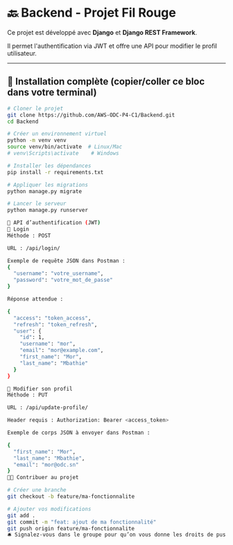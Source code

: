 # 🔙 Backend - Projet Fil Rouge

Ce projet est développé avec **Django** et **Django REST Framework**.

Il permet l'authentification via JWT et offre une API pour modifier le profil utilisateur.

---

## 🚀 Installation complète (copier/coller ce bloc dans votre terminal)

```bash
# Cloner le projet
git clone https://github.com/AWS-ODC-P4-C1/Backend.git
cd Backend

# Créer un environnement virtuel
python -m venv venv
source venv/bin/activate  # Linux/Mac
# venv\Scripts\activate    # Windows

# Installer les dépendances
pip install -r requirements.txt

# Appliquer les migrations
python manage.py migrate

# Lancer le serveur
python manage.py runserver

🔐 API d’authentification (JWT)
🔸 Login
Méthode : POST

URL : /api/login/

Exemple de requête JSON dans Postman :
{
  "username": "votre_username",
  "password": "votre_mot_de_passe"
}

Réponse attendue :

{
  "access": "token_access",
  "refresh": "token_refresh",
  "user": {
    "id": 1,
    "username": "mor",
    "email": "mor@example.com",
    "first_name": "Mor",
    "last_name": "Mbathie"
  }
}

🔸 Modifier son profil
Méthode : PUT

URL : /api/update-profile/

Header requis : Authorization: Bearer <access_token>

Exemple de corps JSON à envoyer dans Postman :

{
  "first_name": "Mor",
  "last_name": "Mbathie",
  "email": "mor@odc.sn"
}
👨‍💻 Contribuer au projet

# Créer une branche
git checkout -b feature/ma-fonctionnalite

# Ajouter vos modifications
git add .
git commit -m "feat: ajout de ma fonctionnalité"
git push origin feature/ma-fonctionnalite
🛎 Signalez-vous dans le groupe pour qu’on vous donne les droits de push.